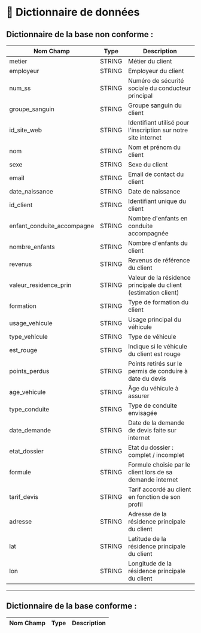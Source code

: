 # 📘 Dictionnaire de données

## Dictionnaire de la base non conforme :

| Nom Champ                  | Type   | Description                                                            |
|----------------------------|--------|------------------------------------------------------------------------|
| metier                     | STRING | Métier du client                                                       |
| employeur                  | STRING | Employeur du client                                                    |
| num_ss                     | STRING | Numéro de sécurité sociale du conducteur principal                     |
| groupe_sanguin             | STRING | Groupe sanguin du client                                               |
| id_site_web                | STRING | Identifiant utilisé pour l'inscription sur notre site internet         |
| nom                        | STRING | Nom et prénom du client                                                |
| sexe                       | STRING | Sexe du client                                                         |
| email                      | STRING | Email de contact du client                                             |
| date_naissance             | STRING | Date de naissance                                                      |
| id_client                  | STRING | Identifiant unique du client                                           |
| enfant_conduite_accompagne | STRING | Nombre d'enfants en conduite accompagnée                               |
| nombre_enfants             | STRING | Nombre d'enfants du client                                             |
| revenus                    | STRING | Revenus de référence du client                                         |
| valeur_residence_prin      | STRING | Valeur de la résidence principale du client (estimation client)        |
| formation                  | STRING | Type de formation du client                                            |
| usage_vehicule             | STRING | Usage principal du véhicule                                            |
| type_vehicule              | STRING | Type de véhicule                                                       |
| est_rouge                  | STRING | Indique si le véhicule du client est rouge                             |
| points_perdus              | STRING | Points retirés sur le permis de conduire à date du devis               |
| age_vehicule               | STRING | Âge du véhicule à assurer                                              |
| type_conduite              | STRING | Type de conduite envisagée                                             |
| date_demande               | STRING | Date de la demande de devis faite sur internet                         |
| etat_dossier               | STRING | Etat du dossier : complet / incomplet                                  |
| formule                    | STRING | Formule choisie par le client lors de sa demande internet              |
| tarif_devis                | STRING | Tarif accordé au client en fonction de son profil                      |
| adresse                    | STRING | Adresse de la résidence principale du client                           |
| lat                        | STRING | Latitude de la résidence principale du client                          |
| lon                        | STRING | Longitude de la résidence principale du client                         |

---

## Dictionnaire de la base conforme :

| Nom Champ                  | Type   | Description                                                            |
|----------------------------|--------|------------------------------------------------------------------------|

